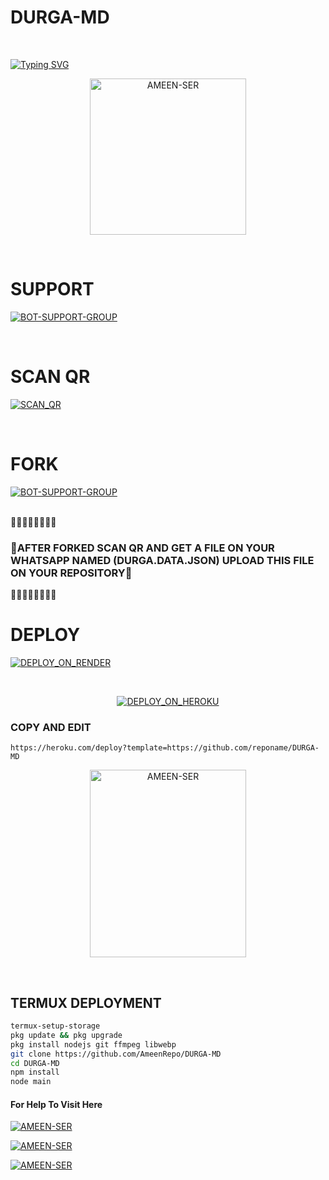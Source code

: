 <p align="center">

# DURGA-MD

</p>
</br>

<a href="https://git.io/typing-svg"><img src="https://readme-typing-svg.demolab.com?font=bold&size=55&pause=1000&color=green&center=true&width=910&height=100&lines=I'M+DURGA-MD;MULTI+FUNCTIONAL;WHATSAPP+BOT;CODED+BY+AMEEN SER" alt="Typing SVG" /></a>
  
<p align="center">  
  <a href="https://heroku.com/deploy?template=https://github.com/AmeenRepo/DURGA-MD">
    <img alt=AMEEN-SER height="250" src="./AMEEN-SER/DURGA.png" width="250">
   
</a> 

</p>

</br>

<p align="center">  
 
# SUPPORT

<a href='https://chat.whatsapp.com/GVxT4w51GIU3sndNPZGTnw' target="_blank"><img alt='BOT-SUPPORT-GROUP' src='https://img.shields.io/badge/-BOT_SUPPORT_GROUP-blue?style=for-the-badge&logo=whatsapp&logoColor=white'/></a>
</p>

<br>

<p align="center">

# SCAN QR

<a href='https://replit.com/@raoneenemyinbox/QR-CODE-NOVA?v=1' target="_blank"><img alt='SCAN_QR' src='https://img.shields.io/badge/-SCAN_QR-ocean?style=for-the-badge&logo=qrcode&logoColor=black'/></a>
</p>

<br>  

<p align="center">  

# FORK

<a href='https://github.com/AmeenRepo/DURGA-MD/fork' target="_blank"><img alt='BOT-SUPPORT-GROUP' src='https://img.shields.io/badge/FORK_DURGA_MD-blue?style=for-the-badge&logo=FORK bot-BOT&logoColor=white'/></a>
</p>

  <br>
🖤🖤🖤🖤🖤🖤🖤🖤
  <h3>💛AFTER FORKED SCAN QR AND GET A FILE ON YOUR WHATSAPP NAMED (DURGA.DATA.JSON) UPLOAD THIS FILE ON YOUR REPOSITORY🧡</h3>
🖤🖤🖤🖤🖤🖤🖤🖤
<br>
  
  <p align="center">  
  
# DEPLOY

<a href='https://render.com/register' target="_blank"><img alt='DEPLOY_ON_RENDER' src='https://img.shields.io/badge/DEPLOY_ON_RENDER-white?style=for-the-badge&logo=render bot-BOT&logoColor=black'/></a>
</p>

<br>

<p align="center">  
<a href='https://dashboard.heroku.com' target="_blank"><img alt='DEPLOY_ON_HEROKU' src='https://img.shields.io/badge/DEPLOY_ON_HEROKU-white?style=for-the-badge&logo=FORK bot-BOT&logoColor=purple'/></a>


### COPY AND EDIT        
```
https://heroku.com/deploy?template=https://github.com/reponame/DURGA-MD
```
</p>
<p align="center">  
  <a href="https://wa.me/+916238768108?text=HEY+VRO+BIG+FAN+VRO😝">
    <img alt=AMEEN-SER height="300" src="./AMEEN-SER/HELP.jpg" width="250">
   
</a> 

</p>

</br>

<p align="center">

## TERMUX DEPLOYMENT 
```bash
termux-setup-storage
pkg update && pkg upgrade
pkg install nodejs git ffmpeg libwebp 
git clone https://github.com/AmeenRepo/DURGA-MD
cd DURGA-MD
npm install
node main
```
</p>

#### For Help To Visit Here

<a href='https://instagram.com/mr.z_ninja' target="_blank"><img alt='AMEEN-SER' src='https://img.shields.io/badge/-Instagram-white?style=for-the-badge&logo=instagram&logoColor=pink'/></a>
<br>

<a href='https://wa.me/916238768108?text=HEY🌠!Want-Help' target="_blank"><img alt='AMEEN-SER' src='https://img.shields.io/badge/-AMEEN_SER-white?style=for-the-badge&logo=whatsapp&logoColor=green'/></a>
<br>

<a href='https://github.com/AmeenRepo' target="_blank"><img alt='AMEEN-SER' src='https://img.shields.io/badge/-AMEEN_SER-white?style=for-the-badge&logo=github&logoColor=black'/></a>
<br>

